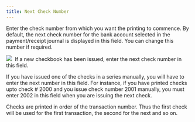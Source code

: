 ```yaml
---
title: Next Check Number
---
```



Enter the check number from which you want the printing to commence.  By default, the next check number for the bank account selected in the  payment/receipt journal is displayed in this field. You can change this  number if required.


![]({{site.acc_baseurl}}/img/example.gif)  If  a new checkbook has been issued, enter the next check number in this field.


If you have issued one of the checks in a  series manually, you will have to enter the next number in this field.  For instance, if you have printed checks upto  check # 2000 and you issue check number 2001 manually, you must enter  2002 in this field when you are issuing the next check.


Checks are printed in order of the transaction number. Thus the first  check will be used for the first transaction, the second for the next  and so on.
